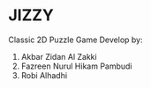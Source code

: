 # JIZZY
Classic 2D Puzzle Game
Develop by:
1. Akbar Zidan Al Zakki
2. Fazreen Nurul Hikam Pambudi
3. Robi Alhadhi
